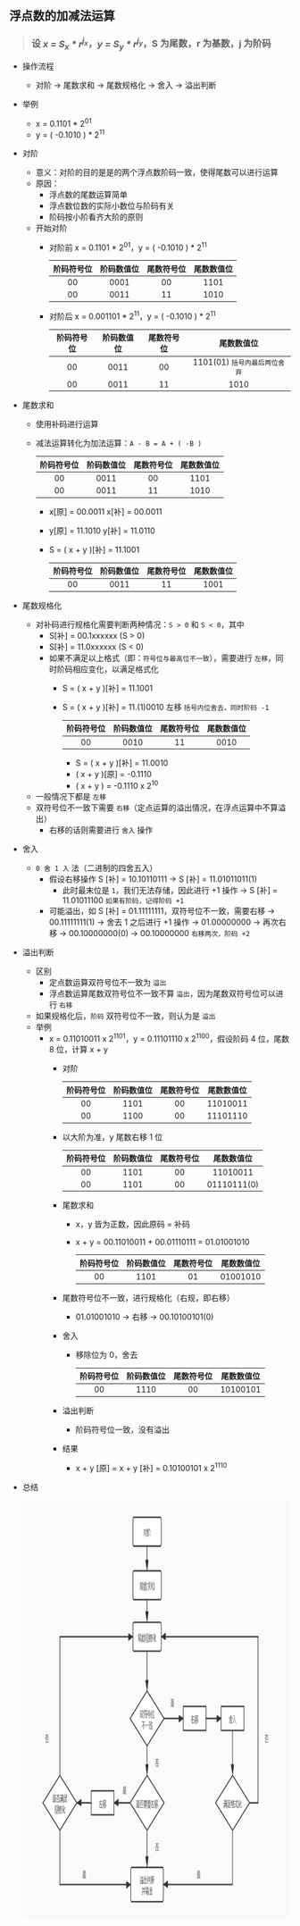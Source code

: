 ## 浮点数的加减法运算

>### 设 <i>x = S<sub>x</sub> * r<sup>j<sub>x</sub></sup></i>，<i>y = S<sub>y</sub> * r<sup>j<sub>y</sub></sup></i>，S 为尾数，r 为基数，j 为阶码
* 操作流程
    * 对阶 → 尾数求和 → 尾数规格化 → 舍入 → 溢出判断
* 举例
    * x = 0.1101 * 2<sup>01</sup>
    * y = ( -0.1010 ) * 2<sup>11</sup>
* 对阶
    * 意义：对阶的目的是是的两个浮点数阶码一致，使得尾数可以进行运算
    * 原因：
        * 浮点数的尾数运算简单
        * 浮点数位数的实际小数位与阶码有关
        * 阶码按小阶看齐大阶的原则
    * 开始对阶
        * 对阶前 x = 0.1101 * 2<sup>01</sup>，y = ( -0.1010 ) * 2<sup>11</sup>
    
            | 阶码符号位 | 阶码数值位 | 尾数符号位 | 尾数数值位 |
            | :---: | :---: | :---: | :---: |
            | 00 | 0001 | 00 | 1101 |
            | 00 | 0011 | 11 | 1010 |
        
        * 对阶后 x = 0.001101 * 2<sup>11</sup>，y = ( -0.1010 ) * 2<sup>11</sup>
        
            | 阶码符号位 | 阶码数值位 | 尾数符号位 | 尾数数值位 |
            | :---: | :---: | :---: | :---: |
            | 00 | 0011 | 00 | 1101(01) `括号内最后两位舍弃` |
            | 00 | 0011 | 11 | 1010 |
        
* 尾数求和
    * 使用补码进行运算
    * 减法运算转化为加法运算：`A - B = A + ( -B )`
    
        | 阶码符号位 | 阶码数值位 | 尾数符号位 | 尾数数值位 |
        | :---: | :---: | :---: | :---: |
        | 00 | 0011 | 00 | 1101 |
        | 00 | 0011 | 11 | 1010 |
        
        * x\[原\] = 00.0011    x\[补\] = 00.0011
        * y\[原\] = 11.1010    y\[补\] = 11.0110
        * S = ( x + y )\[补\] = 11.1001
        
            | 阶码符号位 | 阶码数值位 | 尾数符号位 | 尾数数值位 |
            | :---: | :---: | :---: | :---: |
            | 00 | 0011 | 11 | 1001 |
            
* 尾数规格化
    * 对补码进行规格化需要判断两种情况：`S > 0` 和 `S < 0`，其中
        * S\[补\] = 00.1xxxxxx (S > 0)
        * S\[补\] = 11.0xxxxxx (S < 0)
        * 如果不满足以上格式（即：`符号位与最高位不一致`），需要进行 `左移`，同时阶码相应变化，以满足格式化
            * S = ( x + y )\[补\] = 11.1001
            * S = ( x + y )\[补\] = 11.(1)0010 左移 `括号内位舍去，同时阶码 -1`

                | 阶码符号位 | 阶码数值位 | 尾数符号位 | 尾数数值位 |
                | :---: | :---: | :---: | :---: |
                | 00 | 0010 | 11 | 0010 |
                
                * S = ( x + y )\[补\] = 11.0010
                * ( x + y )\[原\] = -0.1110
                * ( x + y ) = -0.1110 x 2<sup>10</sup>
    * 一般情况下都是 `左移`
    * 双符号位不一致下需要 `右移`（定点运算的溢出情况，在浮点运算中不算溢出）
        * 右移的话则需要进行 `舍入` 操作
* 舍入
    * `0 舍 1 入` 法（二进制的四舍五入）
        * 假设右移操作 S \[补\] = 10.10110111 -> S \[补\] = 11.01011011(1)
            * 此时最末位是 `1`，我们无法存储，因此进行 +1 操作 -> S \[补\] = 11.01011100 `如果有阶码，记得阶码 +1`
        * 可能溢出，如 S \[补\] = 01.11111111，双符号位不一致，需要右移 -> 00.11111111(1) -> 舍去 1 之后进行 +1 操作 -> 01.00000000 -> 再次右移 -> 00.10000000(0) -> 00.10000000 `右移两次，阶码 +2`
* 溢出判断
    * 区别
        * 定点数运算双符号位不一致为 `溢出`
        * 浮点数运算尾数双符号位不一致不算 `溢出`，因为尾数双符号位可以进行 `右移`
    * 如果规格化后，`阶码` 双符号位不一致，则认为是 `溢出`
    * 举例
        * x = 0.11010011 x 2<sup>1101</sup>，y = 0.11101110 x 2<sup>1100</sup>，假设阶码 4 位，尾数 8 位，计算 x + y
            * 对阶
            
                | 阶码符号位 | 阶码数值位 | 尾数符号位 | 尾数数值位 |
                | :---: | :---: | :---: | :---: |
                | 00 | 1101 | 00 | 11010011 |
                | 00 | 1100 | 00 | 11101110 |

            * 以大阶为准，y 尾数右移 1 位
            
                | 阶码符号位 | 阶码数值位 | 尾数符号位 | 尾数数值位 |
                | :---: | :---: | :---: | :---: |
                | 00 | 1101 | 00 | 11010011 |
                | 00 | 1101 | 00 | 01110111(0) |

            * 尾数求和
                * x，y 皆为正数，因此原码 = 补码
                * x + y = 00.11010011 + 00.01110111 = 01.01001010
                
                    | 阶码符号位 | 阶码数值位 | 尾数符号位 | 尾数数值位 |
                    | :---: | :---: | :---: | :---: |
                    | 00 | 1101 | 01 | 01001010 |
            
            * 尾数符号位不一致，进行规格化（右规，即右移）
                * 01.01001010 -> 右移 -> 00.10100101(0)
            * 舍入
                * 移除位为 0，舍去
                
                    | 阶码符号位 | 阶码数值位 | 尾数符号位 | 尾数数值位 |
                    | :---: | :---: | :---: | :---: |
                    | 00 | 1110 | 00 | 10100101 |
            * 溢出判断
                * 阶码符号位一致，没有溢出
            * 结果
                * x + y \[原\] = x + y \[补\] = 0.10100101 x 2<sup>1110</sup>

* 总结
    
    <div align="center">
        <img src="./img/compute.jpg" height="750" />
    </div>